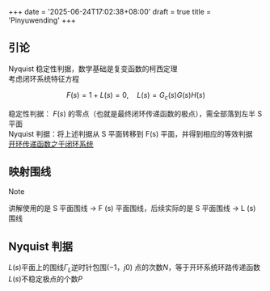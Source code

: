 +++
date = '2025-06-24T17:02:38+08:00'
draft = true
title = 'Pinyuwending'
+++

## 引论

Nyquist 稳定性判据，数学基础是复变函数的柯西定理  
考虑闭环系统特征方程  

$$
 F(s){=}1{+}L(s){=}0,\quad L(s){=}G_c(s)G(s)H(s)
$$

稳定性判据： $F(s)$ 的零点（也就是最终闭环传递函数的极点），需全部落到左半 S 平面  
Nyquist 判据：将上述判据从 S 平面转移到 F(s) 平面，并得到相应的等效判据  
[开环传递函数之于闭环系统](https://www.zhihu.com/question/21879691)  

## 映射围线  

> [!note] 
> 讲解使用的是 S 平面围线 → F (s) 平面围线，后续实际的是 S 平面围线 → L (s) 围线  

## Nyquist 判据  

$L(s)$平面上的围线$\Gamma_{L}$逆时针包围$(-1，j0)$ 点的次数$N$，等于开环系统环路传递函数$L(s)$不稳定极点的个数$P$  
